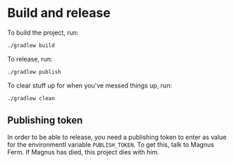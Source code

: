 # Build and release

To build the project, run:

```bash
./gradlew build
```

To release, run:

```bash
./gradlew publish
```

To clear stuff up for when you've messed things up, run:

```bash
./gradlew clean
```

## Publishing token

In order to be able to release, you need a publishing token to enter as value for the environmentl variable `PUBLISH_TOKEN`. To get this,
talk to Magnus Ferm. If Magnus has died, this project dies with him.